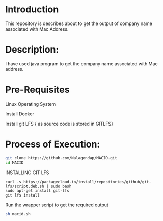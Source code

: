 # Introduction
This repository is describes about to get the output of company name associated with Mac Address.

# Description:
I have used java program to get the company name associated with Mac address.

# Pre-Requisites

Linux Operating System

Install Docker

Install git LFS { as source code is stored in GITLFS}

# Process of Execution:

```sh
git clone https://github.com/Nalagondap/MACID.git
cd MACID
```

INSTALLING GIT LFS

```
curl -s https://packagecloud.io/install/repositories/github/git-lfs/script.deb.sh | sudo bash
sudo apt-get install git-lfs
git lfs install
```

Run the wrapper script to get the required output

```sh
sh macid.sh
```
